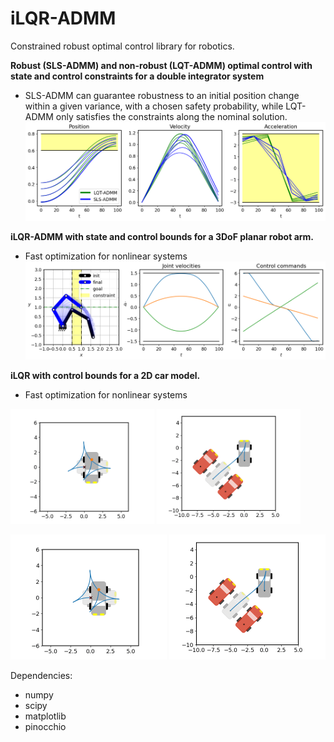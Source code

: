 # iLQR-ADMM
Constrained robust optimal control library for robotics.

**Robust (SLS-ADMM) and non-robust (LQT-ADMM) optimal control with state and control constraints
for a double integrator system**
* SLS-ADMM can guarantee robustness to an initial position change within a given variance, 
with a chosen safety probability, while LQT-ADMM only satisfies the constraints along the nominal solution.
![Robust](images/robust.png)

**iLQR-ADMM with state and control bounds for a 3DoF planar robot arm.**
* Fast optimization for nonlinear systems
![3DoF Robot](images/3dof.png)

**iLQR with control bounds for a 2D car model.**
* Fast optimization for nonlinear systems

<img src="images/animation.gif" width="230"/> <img src="images/animation_state_bounds.gif" width="230"/>

<p float="left">
  <img src="images/animation.gif" width="250" />
  <img src="images/animation_state_bounds.gif" width="250" />
</p>



Dependencies:
- numpy
- scipy
- matplotlib
- pinocchio